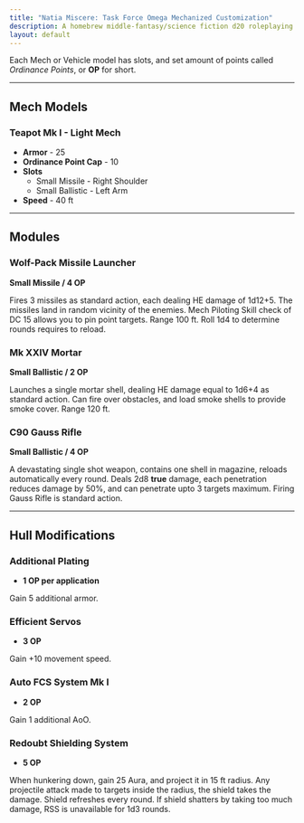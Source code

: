 ```yaml
---
title: "Natia Miscere: Task Force Omega Mechanized Customization"
description: A homebrew middle-fantasy/science fiction d20 roleplaying game system based on Pathfinder
layout: default
---
```


Each Mech or Vehicle model has slots, and set amount of points called *Ordinance Points*, or **OP** for short.

---

## Mech Models

### Teapot Mk I - Light Mech

+ **Armor** - 25
+ **Ordinance Point Cap** - 10
+ **Slots**
  + Small Missile - Right Shoulder
  + Small Ballistic - Left Arm
+ **Speed** - 40 ft

---

## Modules

### Wolf-Pack Missile Launcher

**Small Missile / 4 OP**

Fires 3 missiles as standard action, each dealing HE damage of 1d12+5. The missiles land in random vicinity of the enemies. Mech Piloting Skill check of DC 15 allows you to pin point targets. Range 100 ft. Roll 1d4 to determine rounds requires to reload.

### Mk XXIV Mortar

**Small Ballistic / 2 OP**

Launches a single mortar shell, dealing HE damage equal to 1d6+4 as standard action. Can fire over obstacles, and load smoke shells to provide smoke cover. Range 120 ft.

### C90 Gauss Rifle

**Small Ballistic / 4 OP**

A devastating single shot weapon, contains one shell in magazine, reloads automatically every round. Deals 2d8 **true** damage, each penetration reduces damage by 50%, and can penetrate upto 3 targets maximum. Firing Gauss Rifle is standard action.

---

## Hull Modifications

### Additional Plating

+ **1 OP per application**

Gain 5 additional armor.

### Efficient Servos

+ **3 OP**

Gain +10 movement speed.

### Auto FCS System Mk I

+ **2 OP**

Gain 1 additional AoO.

### Redoubt Shielding System

+ **5 OP**

When hunkering down, gain 25 Aura, and project it in 15 ft radius. Any projectile attack made to targets inside the radius, the shield takes the damage. Shield refreshes every round. If shield shatters by taking too much damage, RSS is unavailable for 1d3 rounds.
